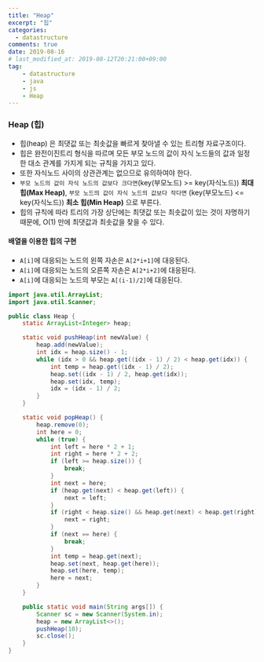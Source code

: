 ```yaml
---
title: "Heap"
excerpt: "힙"
categories: 
  - datastructure
comments: true
date: 2019-08-16
# last_modified_at: 2019-08-12T20:21:00+09:00
tag: 
    - datastructure
    - java
    - js
    - Heap
---
```

### Heap (힙)
- 힙(heap) 은 최댓값 또는 최솟값을 빠르게 찾아낼 수 있는 트리형 자료구조이다.
- 힙은 완전이진트리 형식을 따르며 모든 부모 노드의 값이 자식 노드들의 값과 일정한 대소 관계를 가지게 되는 규칙을 가지고 있다.
- 또한 자식노드 사이의 상관관계는 없으므로 유의하여야 한다.
- `부모 노드의 값이 자식 노드의 값보다 크다면`(key(부모노드) >= key(자식노드)) **최대 힙(Max Heap)**, `부모 노드의 값이 자식 노드의 값보다 작다면` (key(부모노드) <= key(자식노드)) **최소 힙(Min Heap)** 으로 부른다.
- 힙의 규칙에 따라 트리의 가장 상단에는 최댓값 또는 최솟값이 있는 것이 자명하기 때문에, O(1) 만에 최댓값과 최솟값을 찾을 수 있다.

#### 배열을 이용한 힙의 구현
- `A[i]`에 대응되는 노드의 왼쪽 자손은 `A[2*i+1]`에 대응된다.
- `A[i]`에 대응되는 노드의 오른쪽 자손은 `A[2*i+2]`에 대응된다.
- `A[i]`에 대응되는 노드의 부모는 `A[(i-1)/2]`에 대응된다.

```java
import java.util.ArrayList;
import java.util.Scanner;

public class Heap {
	static ArrayList<Integer> heap;

	static void pushHeap(int newValue) {
		heap.add(newValue);
		int idx = heap.size() - 1;
		while (idx > 0 && heap.get((idx - 1) / 2) < heap.get(idx)) {
			int temp = heap.get((idx - 1) / 2);
			heap.set((idx - 1) / 2, heap.get(idx));
			heap.set(idx, temp);
			idx = (idx - 1) / 2;
		}
	}

	static void popHeap() {
		heap.remove(0);
		int here = 0;
		while (true) {
			int left = here * 2 + 1;
			int right = here * 2 + 2;
			if (left >= heap.size()) {
				break;
			}
			int next = here;
			if (heap.get(next) < heap.get(left)) {
				next = left;
			}
			if (right < heap.size() && heap.get(next) < heap.get(right)) {
				next = right;
			}
			if (next == here) {
				break;
			}
			int temp = heap.get(next);
			heap.set(next, heap.get(here));
			heap.set(here, temp);
			here = next;
		}
	}

	public static void main(String args[]) {
		Scanner sc = new Scanner(System.in);
		heap = new ArrayList<>();
		pushHeap(10);
		sc.close();
	}
}
```